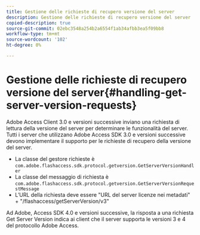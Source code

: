 ```yaml
---
title: Gestione delle richieste di recupero versione del server
description: Gestione delle richieste di recupero versione del server
copied-description: true
source-git-commit: 02ebc3548a254b2a6554f1ab34afbb3ea5f09bb8
workflow-type: tm+mt
source-wordcount: '102'
ht-degree: 0%

---
```


# Gestione delle richieste di recupero versione del server{#handling-get-server-version-requests}

Adobe Access Client 3.0 e versioni successive inviano una richiesta di lettura della versione del server per determinare le funzionalità del server. Tutti i server che utilizzano Adobe Access SDK 3.0 e versioni successive devono implementare il supporto per le richieste di recupero della versione del server.

* La classe del gestore richieste è `com.adobe.flashaccess.sdk.protocol.getversion.GetServerVersionHandler`
* La classe del messaggio di richiesta è `com.adobe.flashaccess.sdk.protocol.getversion.GetServerVersionRequestMessage`
* L’URL della richiesta deve essere &quot;URL del server licenze nei metadati&quot; + &quot;/flashaccess/getServerVersion/v3&quot;

Ad Adobe, Access SDK 4.0 e versioni successive, la risposta a una richiesta Get Server Version indica ai client che il server supporta le versioni 3 e 4 del protocollo Adobe Access.
